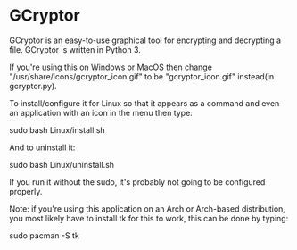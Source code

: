 # GCryptor
GCryptor is an easy-to-use graphical tool for encrypting and decrypting a file. GCryptor is written in Python 3.

If you're using this on Windows or MacOS then change "/usr/share/icons/gcryptor_icon.gif"
to be "gcryptor_icon.gif" instead(in gcryptor.py).

To install/configure it for Linux so that it appears as a command and even an application with
an icon in the menu then type:

sudo bash Linux/install.sh

And to uninstall it:

sudo bash Linux/uninstall.sh

If you run it without the sudo, it's probably not going to be configured properly. 


Note:
if you're using this application on an Arch or Arch-based distribution, you most likely
have to install tk for this to work, this can be done by typing:

sudo pacman -S tk
